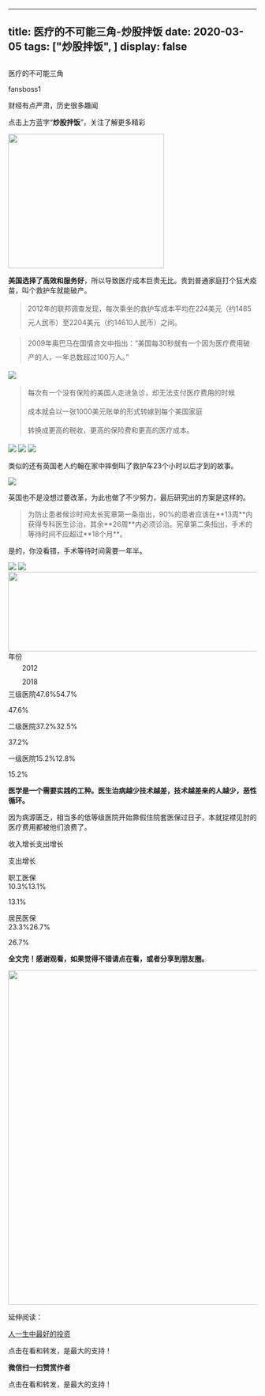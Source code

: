 
---
title:   医疗的不可能三角-炒股拌饭
date: 2020-03-05
tags: ["炒股拌饭", ]
display: false
---


## 



医疗的不可能三角




fansboss1




财经有点严肃，历史很多趣闻


点击上方蓝字“**炒股拌饭**”，关注了解更多精彩

<img class="rich_pages" data-ratio="0.8607442977190877" data-s="300,640" src="https://mmbiz.qpic.cn/sz_mmbiz_png/tnE2st4BmibaSwkxlvmmusyydQJicuc63ZkzTIoUKDM38bSEAYMyRibiabnGlzV2QLiaG3VzzANg8leXtPK5nmyECicQ/640?wx_fmt=png" data-type="png" data-w="833" style="width: 316px;height: 272px;"/>

**美国选择了高效和服务好**，所以导致医疗成本巨贵无比。贵到普通家庭打个狂犬疫苗，叫个救护车就能破产。

> <section class="js_blockquote_digest" style="margin-top: 10px;margin-bottom: 10px;white-space: normal;line-height: 2em;"><section style="margin-top: 10px;margin-bottom: 10px;white-space: normal;line-height: 2em;">2012年的联邦调查发现，每次乘坐的救护车成本平均在224美元（约1485元人民币）至2204美元（约14610人民币）之间。</section></section>

> <section class="js_blockquote_digest"><section style="line-height: 2em;">2009年奥巴马在国情咨文中指出：“美国每30秒就有一个因为医疗费用破产的人，一年总数超过100万人。”</section></section>

<img class="rich_pages" data-ratio="1.0609137055837563" data-s="300,640" src="https://mmbiz.qpic.cn/sz_mmbiz_png/tnE2st4BmibbpxamYH6iarwPiaG32uAC7b1vsPcvVKziblQB59r8iaHic7aXJETWYB6dZWgmfa5KwKSQQh4B0XMR1UPg/640?wx_fmt=png" data-type="png" data-w="394" style=""/>

> <section class="js_blockquote_digest"><section style="line-height: 2em;">每次有一个没有保险的美国人走进急诊，却无法支付医疗费用的时候</section><section style="margin-top: 10px;margin-bottom: 10px;white-space: normal;line-height: 2em;">成本就会以一张1000美元账单的形式转嫁到每个美国家庭</section><section style="margin-top: 10px;margin-bottom: 10px;white-space: normal;line-height: 2em;">转换成更高的税收，更高的保险费和更高的医疗成本。</section></section>

<img class="rich_pages" data-ratio="0.2528" data-s="300,640" src="https://mmbiz.qpic.cn/sz_mmbiz_png/tnE2st4BmibbGbXpDOHOvicXbPxUzOgbQYXjzq6O6KKO2lWiae8evfDEDj2Qtt5iceh9aLz3X5bjUXlBJyqYUUAxGQ/640?wx_fmt=png" data-type="png" data-w="1250" style=""/>

<img class="rich_pages" data-ratio="0.7063758389261745" data-s="300,640" src="https://mmbiz.qpic.cn/sz_mmbiz_png/tnE2st4BmibbkApQgib04ibtAZpRq4LS5EGJFNB16icNLf2OHvaXBE7kt2sSXNoF2VltE4mRPiaZXiamb1fY9zo7iawEg/640?wx_fmt=png" data-type="png" data-w="596" style=""/>

<img class="rich_pages" data-ratio="1.1824480369515011" data-s="300,640" src="https://mmbiz.qpic.cn/sz_mmbiz_png/tnE2st4BmibbpxamYH6iarwPiaG32uAC7b1khmvQVCnBJaeia0hRmT2VyhiaT2SgyGDpgSbK1icwFj11ESCkRTqFmcQg/640?wx_fmt=png" data-type="png" data-w="433" style=""/>

类似的还有英国老人约翰在家中摔倒叫了救护车23个小时以后才到的故事。

<img class="rich_pages" data-ratio="0.30694275274056027" data-s="300,640" src="https://mmbiz.qpic.cn/sz_mmbiz_png/tnE2st4BmibbkApQgib04ibtAZpRq4LS5EGNEhADyicRIcMMq8Mr8UicZH9U8rXekic9TeLEax7I6iaqbTFHWegiaibkTqw/640?wx_fmt=png" data-type="png" data-w="821" style=""/>

英国也不是没想过要改革，为此也做了不少努力，最后研究出的方案是这样的。

> <section class="js_blockquote_digest">为防止患者候诊时间太长宪章第一条指出，90%的患者应该在**13周**内获得专科医生诊治，其余**26周**内必须诊治。宪章第二条指出，手术的等待时间不应超过**18个月**。</section>

是的，你没看错，手术等待时间需要一年半。

<img class="rich_pages" data-ratio="0.7132867132867133" data-s="300,640" src="https://mmbiz.qpic.cn/sz_mmbiz_png/tnE2st4BmibaZgTZRIXhibRom573var3U9ZwPA2aZpbD2G4ODGcBQbfqSgicfqCdJIMdd6R7vC1ibv5CvibmryXlOIg/640?wx_fmt=png" data-type="png" data-w="572" style=""/>

<img class="rich_pages" data-ratio="0.9423503325942351" data-s="300,640" src="https://mmbiz.qpic.cn/sz_mmbiz_png/tnE2st4BmibbkApQgib04ibtAZpRq4LS5EGleY8LbQ5xs9KTqHZqYoZdX55y5h2oiaFRpCHLK1flLZfNiam3ia9cQKcQ/640?wx_fmt=png" data-type="png" data-w="451" style=""/>

<img class="rich_pages" data-ratio="0.3144758735440932" data-s="300,640" src="https://mmbiz.qpic.cn/sz_mmbiz_png/tnE2st4BmibaZgTZRIXhibRom573var3U9Dl79Q7DKGxu3IgWttb6m6iajHkl3dNxia9nbkCRfpW3uAI9pIMrUWVbA/640?wx_fmt=png" data-type="png" data-w="601" style="width: 512px;height: 161px;"/>
<td width="86" valign="top" style="word-break: break-all;">年份</td><td width="104" valign="top" style="word-break: break-all;"><section style="line-height: 2em;text-indent: 2em;">2012</section></td><td width="109" valign="top" style="word-break: break-all;"><section style="line-height: 2em;text-indent: 2em;">2018</section></td>
<td valign="top" colspan="1" rowspan="1" style="word-break: break-all;" width="86">三级医院</td><td valign="top" colspan="1" rowspan="1" width="104" style="word-break: break-all;">47.6%</td><td valign="top" colspan="1" rowspan="1" width="109" style="word-break: break-all;">54.7%</td>

47.6%
<td valign="top" style="word-break: break-all;" width="86">二级医院</td><td valign="top" width="104" style="word-break: break-all;">37.2%</td><td valign="top" width="109" style="word-break: break-all;">32.5%</td>

37.2%
<td valign="top" style="word-break: break-all;" width="86">一级医院</td><td valign="top" width="104" style="word-break: break-all;">15.2%</td><td valign="top" width="109" style="word-break: break-all;">12.8%</td>

15.2%

**医学是一个需要实践的工种。医生治病越少技术越差，技术越差来的人越少，恶性循环。**

因为病源匮乏，相当多的低等级医院开始靠假住院套医保过日子，本就捉襟见肘的医疗费用都被他们浪费了。
<td width="86" valign="top" style="word-break: break-all;"></td><td width="120" valign="top" style="word-break: break-all;">收入增长</td><td width="122" valign="top" style="word-break: break-all;">支出增长</td>

支出增长
<td width="86" valign="top" style="word-break: break-all;"><section style="text-indent: 0em;">职工医保</section></td><td width="120" valign="top" style="word-break: break-all;">10.3%</td><td width="122" valign="top" style="word-break: break-all;">13.1%</td>

13.1%
<td valign="top" colspan="1" rowspan="1" style="word-break: break-all;" width="86"><section style="text-indent: 0em;">居民医保</section></td><td valign="top" colspan="1" rowspan="1" style="word-break: break-all;" width="120">23.3%</td><td valign="top" colspan="1" rowspan="1" style="word-break: break-all;" width="122">26.7%</td>

26.7%

**全文完！****感谢观看，如果觉得不错请点在看，或者分享到朋友圈。******

<img data-type="jpeg" data-ratio="0.5361111111111111" data-w="1080" src="https://mmbiz.qpic.cn/mmbiz_jpg/BSbL23YpK40anhWbxpiaP1hgCWiblK2nsZy9NicVLicA3CoKzQPicomHmazY7bKwibr9Ge4j6XHGGicFDH9vH4Dh0xkag/640?wx_fmt=jpeg" style="box-sizing: border-box !important;word-wrap: break-word !important;visibility: visible !important;width: 677px !important;"/>

延伸阅读：

[人一生中最好的投资](http://mp.weixin.qq.com/s?__biz=MzU4NTkwMDY5MQ==&amp;mid=2247485596&amp;idx=1&amp;sn=65bf531a92b25db9c06d48c676b738a7&amp;chksm=fd823f60caf5b67625a3ba3e28b1bd6de41c7b96bcbb34846660cad7727cba39d0c338af3789&amp;scene=21#wechat_redirect)

点击在看和转发，是最大的支持！


**微信扫一扫赞赏作者**






点击在看和转发，是最大的支持！








